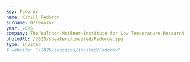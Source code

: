 ```yaml
---
key: Fedorov
name: Kirill Fedorov
surname: 02Fedorov
year: 2025
company: The Walther-Meißner-Institute for Low Temperature Research
photoURL: /2025/speakers/invited/Fedorov.jpg
type: invited
# website: "/2025/sessions/invited/Fedorov"
---
```

